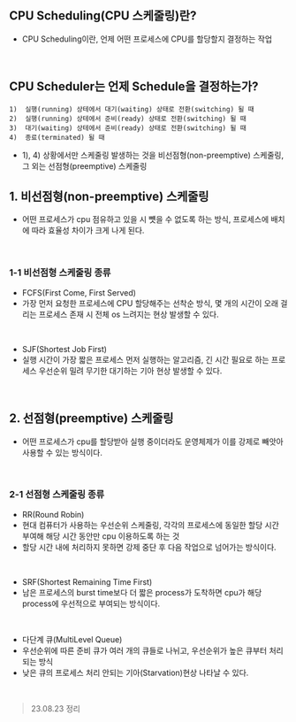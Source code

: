 ## CPU Scheduling(CPU 스케줄링)란?

* CPU Scheduling이란, 언제 어떤 프로세스에 CPU를 할당할지 결정하는 작업
<br>

## CPU Scheduler는 언제 Schedule을 결정하는가?

    1)  실행(running) 상테에서 대기(waiting) 상태로 전환(switching) 될 때
    2)  실행(running) 상테에서 준비(ready) 상태로 전환(switching) 될 때
    3)  대기(waiting) 상테에서 준비(ready) 상태로 전환(switching) 될 때
    4)  종료(terminated) 될 때
    
  * 1), 4) 상황에서만 스케줄링 발생하는 것을 비선점형(non-preemptive) 스케줄링, 그 외는 선점형(preemptive) 스케줄링

## 1. 비선점형(non-preemptive) 스케줄링
* 어떤 프로세스가 cpu 점유하고 있을 시 뻇을 수 없도록 하는 방식, 프로세스에 배치에 따라 효율성 차이가 크게 나게 된다.
<br>

### 1-1 비선점형 스케줄링 종류
* FCFS(First Come, First Served)
* 가장 먼저 요청한 프로세스에 CPU 할당해주는 선착순 방식, 몇 개의 시간이 오래 걸리는 프로세스 존재 시 전체 os 느려지는 현상 발생할 수 있다.
<br>

* SJF(Shortest Job First)
* 실행 시간이 가장 짧은 프로세스 먼저 실행하는 알고리즘, 긴 시간 필요로 하는 프로세스 우선순위 밀려 무기한 대기하는 기아 현상 발생할 수 있다.
<br>

## 2. 선점형(preemptive) 스케줄링
* 어떤 프로세스가 cpu를 할당받아 실행 중이더라도 운영체제가 이를 강제로 빼앗아 사용할 수 있는 방식이다.
<br>

### 2-1 선점형 스케줄링 종류
* RR(Round Robin)
* 현대 컴퓨터가 사용하는 우선순위 스케줄링, 각각의 프로세스에 동일한 할당 시간 부여해 해당 시간 동안만 cpu 이용하도록 하는 것
* 할당 시간 내에 처리하지 못하면 강제 중단 후 다음 작업으로 넘어가는 방식이다.
<br>

* SRF(Shortest Remaining Time First)
* 남은 프로세스의 burst time보다 더 짧은 process가 도착하면 cpu가 해당 process에 우선적으로 부여되는 방식이다.
<br>

* 다단계 큐(MultiLevel Queue)
* 우선순위에 따른 준비 큐가 여러 개의 큐들로 나뉘고, 우선순위가 높은 큐부터 처리되는 방식
* 낮은 큐의 프로세스 처리 안되는 기아(Starvation)현상 나타날 수 있다.
<br>


> 23.08.23 정리
